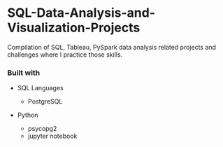 # SQL-Data-Analysis-and-Visualization-Projects
Compilation of SQL, Tableau, PySpark data analysis related projects and challenges where I practice those skills.

### Built with

+ SQL Languages
     + PostgreSQL
     
+ Python
	+ psycopg2
	+ jupyter notebook
